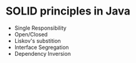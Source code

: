 # SOLID principles in Java

- Single Responsibility
- Open/Closed
- Liskov's substition
- Interface Segregation
- Dependency Inversion
